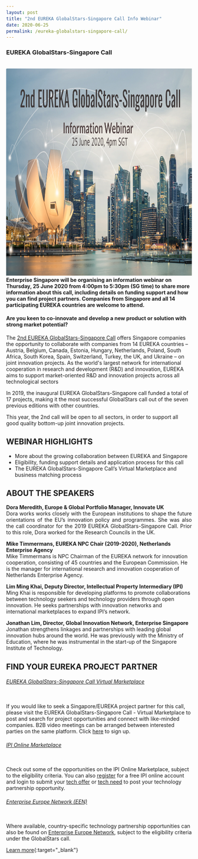 ```yaml
---
layout: post
title: "2nd EUREKA GlobalStars-Singapore Call Info Webinar"
date: 2020-06-25
permalink: /eureka-globalstars-singapore-call/
---
```

<h3>EUREKA GlobalStars-Singapore Call</h3><br>
<a href="https://register.gotowebinar.com/register/5652407166787516941">
<img src="/images/2nd Eureka Globalstars-Singapore Call.png" alt="1" style="width:1000px;height:562px;">
</a><b>Enterprise Singapore will be organising an information webinar on Thursday, 25 June 2020 from 4:00pm to 5:30pm (SG time) to share more information about this call, including details on funding support and how you can find project partners. Companies from Singapore and all 14 participating EUREKA countries are welcome to attend.</b><br>

<h4>Are you keen to co-innovate and develop a new product or solution with strong market potential?</h4>

<p align="justify">

The <a href="https://www.eurekanetwork.org/singapore-globalstars-call-project-2020">2nd EUREKA GlobalStars-Singapore Call</a> offers Singapore companies the opportunity to collaborate with companies from 14 EUREKA countries – Austria, Belgium, Canada, Estonia, Hungary, Netherlands, Poland, South Africa, South Korea, Spain, Switzerland, Turkey, the UK, and Ukraine – on joint innovation projects. As the world's largest network for international cooperation in research and development (R&D) and innovation, EUREKA aims to support market-oriented R&D and innovation projects across all technological sectors

In 2019, the inaugural EUREKA GlobalStars-Singapore call funded a total of 17 projects, making it the most successful GlobalStars call out of the seven previous editions with other countries. 

This year, the 2nd call will be open to all sectors, in order to support all good quality bottom-up joint innovation projects.
</p>

<h2>WEBINAR HIGHLIGHTS</h2>

<p align="justify">
  <ul>
  <li>More about the growing collaboration between EUREKA and Singapore</li>
  <li>Eligibility, funding support details and application process for this call</li>
  <li>The EUREKA GlobalStars-Singapore Call’s Virtual Marketplace and business matching process</li>
  </ul>
</p>


<h2>ABOUT THE SPEAKERS</h2>
<p align="justify">
<b>Dora Meredith, Europe & Global Portfolio Manager, Innovate UK</b><br>
Dora works works closely with the European institutions to shape the future orientations of the EU’s innovation policy and programmes. She was also the call coordinator for the 2019 EUREKA GlobalStars-Singapore Call. Prior to this role, Dora worked for the Research Councils in the UK. 
  
<b>Mike Timmermans, EUREKA NPC Chair (2019-2020), Netherlands Enterprise Agency</b><br>
Mike Timmermans is NPC Chairman of the EUREKA network for innovation cooperation, consisting of 45 countries and the European Commission. He is the manager for international research and innovation cooperation of Netherlands Enterprise Agency. 

<b>Lim Ming Khai, Deputy Director, Intellectual Property Intermediary (IPI)</b><br>
Ming Khai is responsible for developing platforms to promote collaborations between technology seekers and technology providers through open innovation. He seeks partnerships with innovation networks and international marketplaces to expand IPI’s network.

<b>Jonathan Lim, Director, Global Innovation Network, Enterprise Singapore</b><br>
Jonathan strengthens linkages and partnerships with leading global innovation hubs around the world. He was previously with the Ministry of Education, where he was instrumental in the start-up of the Singapore Institute of Technology.</p>

<h2>FIND YOUR EUREKA PROJECT PARTNER</h2>

<p align="justify">
  
<h6><a href="https://eureka-globalstars-singapore-open-competition.b2match.io">EUREKA GlobalStars-Singapore Call Virtual Marketplace</a></h6><br>
If you would like to seek a Singapore/EUREKA project partner for this call, please visit the EUREKA GlobalStars-Singapore Call - Virtual Marketplace to post and search for project opportunities and connect with like-minded companies. B2B video meetings can be arranged between interested parties on the same platform. Click <a href="https://eureka-globalstars-singapore-open-competition.b2match.io/signup">here</a> to sign up.

<h6><a href="http://www.ipi-singapore.org/">IPI Online Marketplace</a></h6><br>
Check out some of the opportunities on the IPI Online Marketplace, subject to the eligibility criteria. You can also <a href="https://www.ipi-singapore.org/user/register">register</a> for a free IPI online account and login to submit your <a href="https://www.ipi-singapore.org/node/add/technology-offers">tech offer</a> or <a href="https://www.ipi-singapore.org/node/add/technology-needs">tech need</a> to post your technology partnership opportunity.

<h6><a href="https://een.ec.europa.eu/partners">Enterprise Europe Network (EEN)</a></h6><br>
Where available, country-specific technology partnership opportunities can also be found on <a href="https://een.ec.europa.eu/partners">Enterprise Europe Network</a>, subject to the eligibility criteria under the GlobalStars call.
</p>

[Learn more](https://register.gotowebinar.com/register/5652407166787516941){:target="_blank"}
